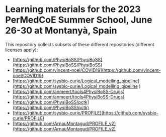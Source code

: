 # Learning materials for the 2023 PerMedCoE Summer School, June 26-30 at Montanyà, Spain

This repository collects subsets of these different repositories (different licenses apply):
- [https://github.com/PhysiBoSS/PhysiBoSS](https://github.com/PhysiBoSS/PhysiBoSS)
- [https://github.com/vincent-noel/COVID19](https://github.com/vincent-noel/COVID19)
- [https://github.com/sysbio-curie/Logical_modelling_pipeline](https://github.com/sysbio-curie/Logical_modelling_pipeline
)
- [https://github.com/anmeert/tools4PhysiBoSS-Drugs](https://github.com/anmeert/tools4PhysiBoSS-Drugs)
- [https://github.com/PhysiBoSS/pctk](https://github.com/PhysiBoSS/pctk)
- [https://github.com/sysbio-curie/PROFILE](https://github.com/sysbio-curie/PROFILE)
- [https://github.com/ArnauMontagud/PROFILE_v2](https://github.com/ArnauMontagud/PROFILE_v2)
